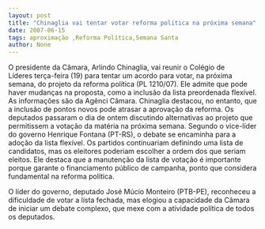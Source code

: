 ```yaml
---
layout: post
title: "Chinaglia vai tentar votar reforma política na próxima semana"
date: 2007-06-15
tags: aproximação ,Reforma Política,Semana Santa
author: None
---
```

O presidente da C&acirc;mara, Arlindo Chinaglia, vai&nbsp;reunir o Col&eacute;gio de L&iacute;deres&nbsp;ter&ccedil;a-feira (19) para tentar um acordo para votar, na&nbsp;pr&oacute;xima semana, do projeto da reforma pol&iacute;tica (PL 1210/07).&nbsp;Ele admite que pode haver&nbsp;mudan&ccedil;as na proposta, como a inclus&atilde;o da lista preordenada flex&iacute;vel. As informa&ccedil;&otilde;es s&atilde;o da Ag&ecirc;nci C&acirc;mara. Chinaglia destacou, no entanto, que a inclus&atilde;o de pontos novos pode atrasar a aprova&ccedil;&atilde;o da reforma. 
Os deputados passaram o dia de ontem discutindo alternativas ao projeto que permitissem a vota&ccedil;&atilde;o da mat&eacute;ria na pr&oacute;xima semana. Segundo o vice-l&iacute;der do governo Henrique Fontana (PT-RS), o debate se encaminha para a ado&ccedil;&atilde;o da lista flex&iacute;vel. Os partidos continuariam definindo uma lista de candidatos, mas os eleitores poderiam escolher a ordem dos que seriam eleitos. Ele destaca&nbsp;que a manuten&ccedil;&atilde;o da lista de vota&ccedil;&atilde;o &eacute; importante porque garante o financiamento p&uacute;blico de campanha, ponto que considera fundamental na reforma pol&iacute;tica.

O l&iacute;der do governo, deputado Jos&eacute; M&uacute;cio Monteiro (PTB-PE), reconheceu a dificuldade de votar a lista fechada, mas elogiou a capacidade da C&acirc;mara de iniciar um debate complexo, que mexe com a atividade pol&iacute;tica de todos os deputados. 
